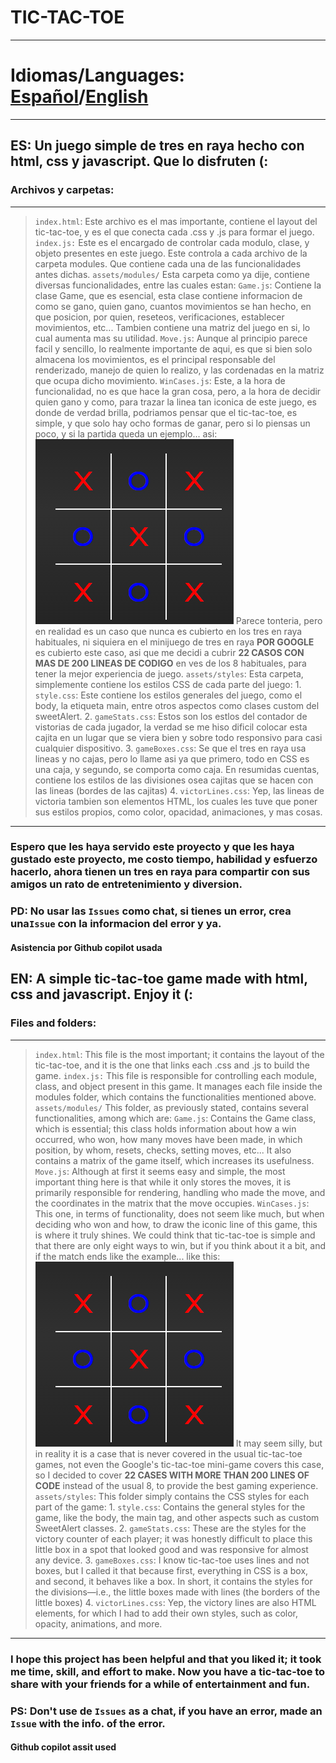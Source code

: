 # **TIC-TAC-TOE**
---
# Idiomas/Languages: [Español](#es-un-juego-simple-de-tres-en-raya-hecho-con-html-css-y-javascript-que-lo-disfruten)/[English](#en-a-simple-tic-tac-toe-game-made-with-html-css-and-javascript-enjoy-it)
---
## ES: Un juego simple de tres en raya hecho con html, css y javascript. Que lo disfruten \(: 
### Archivos y carpetas:
----
   > `index.html`:
        Este archivo es el mas importante, contiene el layout 
        del tic-tac-toe, y es el que conecta cada .css y .js 
        para formar el juego.
    `index.js:`
        Este es el encargado de controlar cada modulo, clase,
        y objeto presentes en este juego. Este controla a
        cada archivo de la carpeta modules. Que contiene
        cada una de las funcionalidades antes dichas.
    `assets/modules/`
        Esta carpeta como ya dije, contiene diversas 
        funcionalidades, entre las cuales estan:
            `Game.js`:
                Contiene la clase Game, que es esencial,
                esta clase contiene informacion de como se
                gano, quien gano, cuantos movimientos se han
                hecho, en que posicion, por quien, reseteos,
                verificaciones, establecer movimientos, etc...
                Tambien contiene una matriz del juego en si,
                lo cual aumenta mas su utilidad.
            `Move.js`:
                Aunque al principio parece facil y sencillo,
                lo realmente importante de aqui, es que si
                bien solo almacena los movimientos, es el
                principal responsable del renderizado, 
                manejo de quien lo realizo, y las cordenadas
                en la matriz que ocupa dicho movimiento.
            `WinCases.js`:
                Este, a la hora de funcionalidad, no es que
                hace la gran cosa, pero, a la hora de decidir
                quien gano y como, para trazar la linea tan 
                iconica de este juego, es donde de verdad
                brilla, podriamos pensar que el tic-tac-toe,
                es simple, y que solo hay ocho formas de 
                ganar, pero si lo piensas un poco, y si la
                partida queda un ejemplo...
                asi:
                 ![doubleWin](assets/etc/doubleWinExample.png)
                Parece tonteria, pero en realidad 
                es un caso que nunca es cubierto en los tres en 
                raya habituales, ni siquiera en el
                minijuego de tres en raya **POR GOOGLE** es
                cubierto este caso, asi que me decidi a
                cubrir **22 CASOS CON MAS DE 200 LINEAS
                DE CODIGO** en ves de los 8 habituales, para tener la mejor experiencia de juego.
        `assets/styles`:
            Esta carpeta, simplemente contiene los estilos CSS
            de cada parte del juego:
                1. `style.css`: Este contiene los estilos
                generales del juego, como el body, la
                etiqueta main, entre otros aspectos como
                clases custom del sweetAlert.
                2. `gameStats.css`: Estos son los estlos
                del contador de vistorias de cada jugador,
                la verdad se me hiso dificil colocar
                esta cajita en un lugar que se viera bien y 
                sobre todo responsivo para casi cualquier
                dispositivo.
                3. `gameBoxes.css`: Se que el tres en raya
                usa lineas y no cajas, pero lo llame
                asi ya que primero, todo en CSS es una caja,
                y segundo, se comporta como caja. En 
                resumidas cuentas, contiene los estilos
                de las divisiones osea cajitas que se
                hacen con las lineas (bordes de las cajitas)
                4. `victorLines.css`: Yep, las lineas
                de victoria tambien son elementos HTML, los
                cuales les tuve que poner sus estilos
                propios, como color, opacidad, 
                animaciones, y mas cosas.
            
                

----
### Espero que les haya servido este proyecto y que les haya gustado este proyecto, me costo tiempo, habilidad y esfuerzo hacerlo, ahora tienen un tres en raya para compartir con sus amigos un rato de entretenimiento y diversion.
### PD: No usar las `Issues` como chat, si tienes un error, crea una`Issue` con la informacion del error y ya.
#### Asistencia por Github copilot usada

## EN: A simple tic-tac-toe game made with html, css and javascript. Enjoy it \(: 



### Files and folders:
----
   > `index.html`:
        This file is the most important; it contains the layout
        of the tic-tac-toe, and it is the one that links each .css and .js
        to build the game.
    `index.js:`
        This file is responsible for controlling each module, class,
        and object present in this game. It manages each file inside the modules folder, which contains
        the functionalities mentioned above.
    `assets/modules/`
        This folder, as previously stated, contains several
        functionalities, among which are:
            `Game.js`:
                Contains the Game class, which is essential;
                this class holds information about how a win occurred, who won, how many moves have
                been made, in which position, by whom, resets,
                checks, setting moves, etc...
                It also contains a matrix of the game itself,
                which increases its usefulness.
            `Move.js`:
                Although at first it seems easy and simple,
                the most important thing here is that while it only stores the moves, it is
                primarily responsible for rendering,
                handling who made the move, and the coordinates
                in the matrix that the move occupies.
            `WinCases.js`:
                This one, in terms of functionality, does not seem like much,
                but when deciding who won and how, to draw the iconic line
                of this game, this is where it truly shines. We could think that tic-tac-toe
                is simple and that there are only eight ways to win, but if you think about it a bit, and if
                the match ends like the example...
                like this:
                 ![doubleWin](assets/etc/doubleWinExample.png)
                It may seem silly, but in reality
                it is a case that is never covered in the usual tic-tac-toe games, not even the
                Google's tic-tac-toe mini-game covers this case, so I decided to
                cover **22 CASES WITH MORE THAN 200 LINES
                OF CODE** instead of the usual 8, to provide the best gaming experience.
        `assets/styles`:
            This folder simply contains the CSS styles
            for each part of the game:
                1. `style.css`: Contains the general styles
                for the game, like the body, the
                main tag, and other aspects such as
                custom SweetAlert classes.
                2. `gameStats.css`: These are the styles
                for the victory counter of each player;
                it was honestly difficult to place
                this little box in a spot that looked good and
                was responsive for almost any device.
                3. `gameBoxes.css`: I know tic-tac-toe
                uses lines and not boxes, but I called it
                that because first, everything in CSS is a box,
                and second, it behaves like a box. In
                short, it contains the styles
                for the divisions—i.e., the little boxes made
                with lines (the borders of the little boxes)
                4. `victorLines.css`: Yep, the victory
                lines are also HTML elements, for which
                I had to add their own styles,
                such as color, opacity,
                animations, and more.
            


----
### I hope this project has been helpful and that you liked it; it took me time, skill, and effort to make. Now you have a tic-tac-toe to share with your friends for a while of entertainment and fun.

### PS: Don't use de `Issues` as a  chat, if you have an error, made an `Issue` with the info. of the error. 
#### Github copilot assit used
